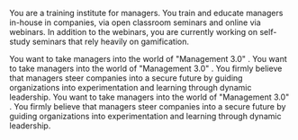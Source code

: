 You are a training institute for managers. You train and educate managers in-house in companies, via open classroom seminars and online via webinars. In addition to the webinars, you are currently working on self-study seminars that rely heavily on gamification.

You want to take managers into the world of &quot;Management 3.0&quot; . You want to take managers into the world of &quot;Management 3.0&quot; . You firmly believe that managers steer companies into a secure future by guiding organizations into experimentation and learning through dynamic leadership. You want to take managers into the world of &quot;Management 3.0&quot; . You firmly believe that managers steer companies into a secure future by guiding organizations into experimentation and learning through dynamic leadership.
